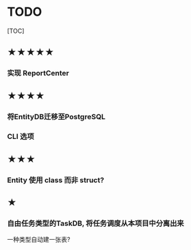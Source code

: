 # TODO

[TOC]

## ★★★★★

### 实现 ReportCenter

## ★★★★

### 将EntityDB迁移至PostgreSQL
### CLI 选项

## ★★★

### Entity 使用 class 而非 struct?

## ★

### 自由任务类型的TaskDB, 将任务调度从本项目中分离出来

一种类型自动建一张表?
